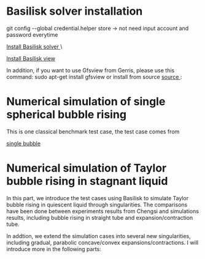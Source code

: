 # Basilisk solver installation #
git config --global credential.helper store -> not need input account and password everytime

<a href = "http://basilisk.fr/src/INSTALL" > Install Basilisk solver </a>\\

<a href = "http://basilisk.fr/src/view.h" > Install Basilisk view </a>

In addition, if you want to use Gfsview from Gerris, please use this command:
sudo apt-get install gfsview
or install from source <a href = "http://gfs.sourceforge.net/wiki/index.php/Installing_from_source#Compiling_and_installing_GfsView" > source </a>:



# **Numerical simulation of single spherical bubble rising**
This is one classical benchmark test case, the test case comes from 


<a href ="https://github.com/GabrielGLK/thesis-cases/tree/master/Basilisk-test-cases/single-bubble">single bubble </a>

# **Numerical simulation of Taylor bubble rising in stagnant liquid** 
In this part, we introduce the test cases using Basilisk to simulate Taylor bubble rising in quiescent liquid through singularities. The comparisons have been done between experiments results from Chengsi and simulations results, including bubble rising in straight tube and expansion/contraction tube.

In addtion, we extend the simulation cases into several new singularities, including gradual, parabolic concave/convex expansions/contractions. I will introduce more in the following parts:

